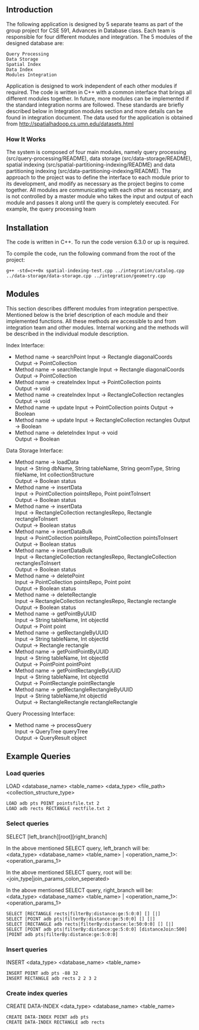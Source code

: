 ## Introduction
The following application is designed by 5 separate teams as part of the group project for CSE 591, Advances in Database class. Each team is responsible for four different modules and integration. The 5 modules of the designed database are:
```bashp
Query Processing
Data Storage
Spatial Index
Data Index
Modules Integration
```
Application is designed to work independent of each other modules if required. The code is written in C++ with a common interface that brings all different modules together. In future, more modules can be implemented if the standard integration norms are followed. These standards are briefly described below in Integration modules section and more details can be found in integration document.
The data used for the application is obtained from http://spatialhadoop.cs.umn.edu/datasets.html

### How It Works
The system is composed of four main modules, namely query processing (src/query-processing/README), data storage (src/data-storage/README), spatial indexing (src/spatial-partitioning-indexing/README) and data partitioning indexing (src/data-partitioning-indexing/README). The approach to the project was to define the interface to each module prior to its development, and modify as necessary as the project begins to come together. 
All modules are communicating with each other as necessary, and is not controlled by a master module who takes the input and output of each module and passes it along until the query is completely executed. For example, the query processing team 

## Installation
The code is written in C++. To run the code version 6.3.0 or up is required. 

To compile the code, run the following command from the root of the project:
```bashp
g++ -std=c++0x spatial-indexing-test.cpp ../integration/catalog.cpp ../data-storage/data-storage.cpp ../integration/geometry.cpp
```

## Modules
This section describes different modules from integration perspective. Mentioned below is the brief description of each module and their implemented functions. All these methods are accessible to and from integration team and other modules. Internal working and the methods will be described in the individual module description. 

Index Interface:  
* Method name -> searchPoint 
		Input -> Rectangle diagonalCoords  
		Output -> PointCollection  
* Method name -> searchRectangle 
		Input -> Rectangle diagonalCoords  
		Output -> PointCollection  
* Method name -> createIndex 
		Input -> PointCollection points  
		Output -> void  
* Method name -> createIndex 
		Input -> RectangleCollection rectangles 
		Output -> void  
* Method name -> update 
		Input -> PointCollection points 
		Output -> Boolean  
* Method name -> update 
		Input -> RectangleCollection rectangles 
		Output -> Boolean  
* Method name -> deleteIndex 
		Input -> void  
		Output -> Boolean  

Data Storage Interface:  
* Method name -> loadData   
		Input -> String dbName, String tableName, String geomType, String fileName, Int collectionStructure    
		Output -> Boolean status   
* Method name -> insertData  
		Input -> PointCollection pointsRepo, Point pointToInsert    
		Output -> Boolean status   
* Method name -> insertData  
		Input -> RectangleCollection rectanglesRepo, Rectangle rectangleToInsert  
		Output -> Boolean status  
* Method name -> insertDataBulk  
		Input -> PointCollection pointsRepo, PointCollection pointsToInsert  
		Output -> Boolean status   
* Method name -> insertDataBulk  
		Input -> RectangleCollection rectanglesRepo, RectangleCollection rectanglesToInsert   
		Output -> Boolean status   
* Method name -> deletePoint  
		Input -> PointCollection pointsRepo, Point point  
		Output -> Boolean status  
* Method name -> deleteRectangle  
		Input -> RectangleCollection rectanglesRepo, Rectangle rectangle  
		Output -> Boolean status  
* Method name -> getPointByUUID  
		Input -> String tableName, Int objectId  
		Output -> Point point  
* Method name -> getRectangleByUUID  
		Input -> String tableName, Int objectId  
		Output -> Rectangle rectangle  
* Method name -> getPointPointByUUID  
		Input -> String tableName, Int objectId  
		Output -> PointPoint pointPoint  
* Method name -> getPointRectangleByUUID  
		Input -> String tableName, Int objectId  
		Output -> PointRectangle pointRectangle  
* Method name -> getRectangleRectangleByUUID  
		Input -> String tableName,Int objectId  
		Output -> RectangleRectangle rectangleRectangle  

Query Processing Interface:  
* Method name -> processQuery  
		Input -> QueryTree queryTree  
		Output -> QueryResult object  

## Example Queries
### Load queries
LOAD <database_name> <table_name> <data_type> <file_path> <collection_structure_type>
```
LOAD adb pts POINT pointsfile.txt 2
LOAD adb rects RECTANGLE rectfile.txt 2
```

### Select queries
SELECT [left_branch][root][right_branch]

In the above mentioned SELECT query, left_branch will be:  
<data_type> <database_name> <table_name> | <operation_name_1>:<operation_params_1>

In the above mentioned SELECT query, root will be:  
<join_type|join_params_colon_seperated>

In the above mentioned SELECT query, right_branch will be:  
<data_type> <database_name> <table_name> | <operation_name_1>:<operation_params_1>

```
SELECT [RECTANGLE rects|filterBy:distance:ge:5:0:0] [] [|]
SELECT [POINT adb pts|filterBy:distance:ge:5:0:0] [] [|]
SELECT [RECTANGLE adb rects|filterBy:distance:le:50:0:0] [] [|]
SELECT [POINT adb pts|filterBy:distance:ge:5:0:0] [distanceJoin:500] [POINT adb pts|filterBy:distance:ge:5:0:0]
```

### Insert queries
INSERT <data_type> <database_name> <table_name> <param>
```
INSERT POINT adb pts -88 32
INSERT RECTANGLE adb rects 2 2 3 2
```

### Create index queries
CREATE DATA-INDEX <data_type> <database_name> <table_name>
```
CREATE DATA-INDEX POINT adb pts
CREATE DATA-INDEX RECTANGLE adb rects
```